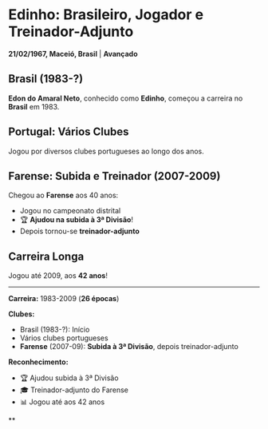 # Edinho: Brasileiro, Jogador e Treinador-Adjunto

**21/02/1967, Maceió, Brasil** | **Avançado**

## Brasil (1983-?)

**Edon do Amaral Neto**, conhecido como **Edinho**, começou a carreira no **Brasil** em 1983.

## Portugal: Vários Clubes

Jogou por diversos clubes portugueses ao longo dos anos.

## Farense: Subida e Treinador (2007-2009)

Chegou ao **Farense** aos 40 anos:
- Jogou no campeonato distrital
- 🏆 **Ajudou na subida à 3ª Divisão**!
- Depois tornou-se **treinador-adjunto**

## Carreira Longa

Jogou até 2009, aos **42 anos**!

---

**Carreira:** 1983-2009 (**26 épocas**)

**Clubes:**
- Brasil (1983-?): Início
- Vários clubes portugueses
- **Farense** (2007-09): **Subida à 3ª Divisão**, depois treinador-adjunto

**Reconhecimento:**
- 🏆 Ajudou subida à 3ª Divisão
- 🎓 Treinador-adjunto do Farense
- 📊 Jogou até aos 42 anos

**